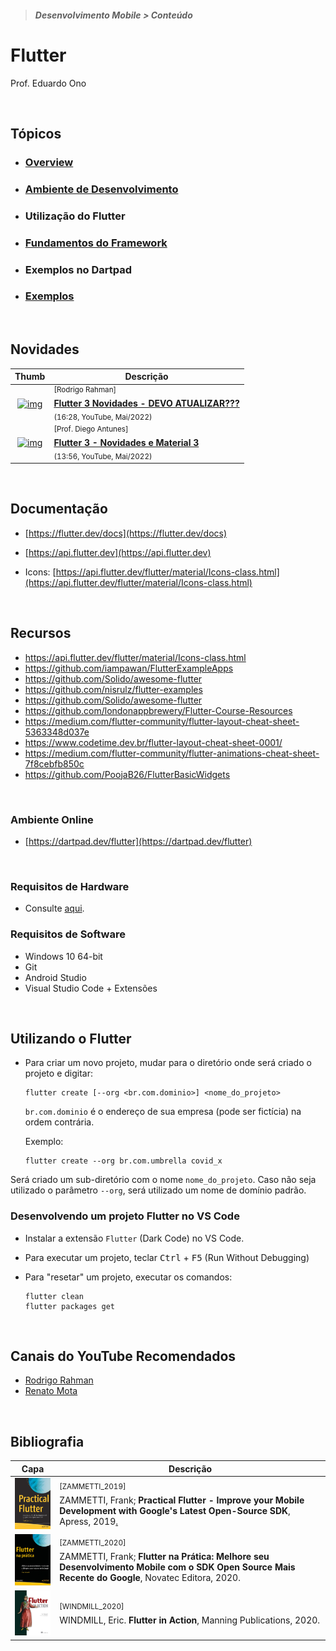 > <h5>Desenvolvimento Mobile > Conteúdo</h5>

# Flutter

Prof. Eduardo Ono

<br>

## Tópicos

* ### [Overview](./00-overview)

* ### [Ambiente de Desenvolvimento](./01-ambiente-de-desenvolvimento/README.md)

* ### Utilização do Flutter

* ### [Fundamentos do Framework](./fundamentos)

* ### Exemplos no Dartpad

* ### [Exemplos](./exemplos)

<br>

## Novidades

| Thumb | Descrição |
| :-: | --- |
| [![img](https://img.youtube.com/vi/Qi4C0ZroTm0/default.jpg)](https://www.youtube.com/watch?v=Qi4C0ZroTm0) | <sup>[Rodrigo Rahman]</sup><br>[__Flutter 3 Novidades - DEVO ATUALIZAR???__](https://www.youtube.com/watch?v=Qi4C0ZroTm0)<br><sub>(16:28, YouTube, Mai/2022)</sub>
| [![img](https://img.youtube.com/vi/d-F14QrwM2A/default.jpg)](https://www.youtube.com/watch?v=d-F14QrwM2A) | <sup>[Prof. Diego Antunes]</sup><br>[__Flutter 3 - Novidades e Material 3__](https://www.youtube.com/watch?v=d-F14QrwM2A)<br><sub>(13:56, YouTube, Mai/2022)</sub>

<br>

## Documentação

* [https://flutter.dev/docs](https://flutter.dev/docs)

* [https://api.flutter.dev](https://api.flutter.dev)

* Icons: [https://api.flutter.dev/flutter/material/Icons-class.html](https://api.flutter.dev/flutter/material/Icons-class.html)

<br>

## Recursos

* https://api.flutter.dev/flutter/material/Icons-class.html
* https://github.com/iampawan/FlutterExampleApps
* https://github.com/Solido/awesome-flutter
* https://github.com/nisrulz/flutter-examples
* https://github.com/Solido/awesome-flutter
* https://github.com/londonappbrewery/Flutter-Course-Resources
* https://medium.com/flutter-community/flutter-layout-cheat-sheet-5363348d037e
* https://www.codetime.dev.br/flutter-layout-cheat-sheet-0001/
* https://medium.com/flutter-community/flutter-animations-cheat-sheet-7f8cebfb850c
* https://github.com/PoojaB26/FlutterBasicWidgets

<br>

### Ambiente Online

* [https://dartpad.dev/flutter](https://dartpad.dev/flutter)

<br>

### Requisitos de Hardware

* Consulte [aqui](../../ambiente-de-desenvolvimento/).

### Requisitos de Software

* Windows 10 64-bit
* Git
* Android Studio
* Visual Studio Code + Extensões

<br>

## Utilizando o Flutter

* Para criar um novo projeto, mudar para o diretório onde será criado o projeto e digitar:

  ```
  flutter create [--org <br.com.dominio>] <nome_do_projeto>
  ```

  `br.com.dominio` é o endereço de sua empresa (pode ser fictícia) na ordem contrária.

  Exemplo:

  ```
  flutter create --org br.com.umbrella covid_x
  ```

 Será criado um sub-diretório com o nome `nome_do_projeto`.
 Caso não seja utilizado o parâmetro `--org`, será utilizado um nome de domínio padrão.

### Desenvolvendo um projeto Flutter no VS Code

* Instalar a extensão `Flutter` (Dark Code) no VS Code.

* Para executar um projeto, teclar <kbd>Ctrl</kbd> + <kbd>F5</kbd> (Run Without Debugging)

* Para "resetar" um projeto, executar os comandos:

  ```
  flutter clean
  flutter packages get
  ```

<br>

## Canais do YouTube Recomendados

* [Rodrigo Rahman](https://www.youtube.com/channel/UC5hvPObwya8kzWWB-wmVlXg)
* [Renato Mota](https://www.youtube.com/channel/UCd-vLa_qcKve3CsDFlYiygA)

<br>

## Bibliografia

| Capa | Descrição |
| :-:  | --- |
| <img src="../../referencias/capas/ZAMMETTI_2019.jpg" width="100px"> | <sup>[ZAMMETTI_2019]</sup><br>ZAMMETTI, Frank; __Practical Flutter - Improve your Mobile Development with Google's Latest Open-Source SDK__, Apress, 2019[.](https://app.box.com/s/12e9ajfceiv9n29ojq81bqegrac87fp9)
| <img src="../../referencias/capas/ZAMMETTI_2020.jpg" width="100px"> | <sup>[ZAMMETTI_2020]</sup><br>ZAMMETTI, Frank; __Flutter na Prática: Melhore seu Desenvolvimento Mobile com o SDK Open Source Mais Recente do Google__, Novatec Editora, 2020.
| <img src="../../referencias/capas/WINDMILL_2020.jpg" width="100px"> | <sup>[WINDMILL_2020]</sup><br>WINDMILL, Eric. __Flutter in Action__, Manning Publications, 2020.

<br>
